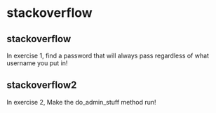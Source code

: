 # stackoverflow

## stackoverflow
In exercise 1, find a password that will always pass regardless of what username you put in!

## stackoverflow2
In exercise 2, Make the do\_admin\_stuff method run!
